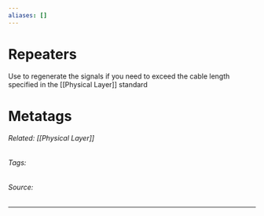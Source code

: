 ```yaml
---
aliases: []
---
```

# Repeaters
Use to regenerate the signals if you need to exceed the cable length specified in the [[Physical Layer]] standard











# Metatags
###### Related: [[Physical Layer]]
###### Tags: 
###### Source: 

---